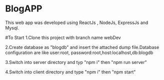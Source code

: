 # BlogAPP

This web app was developed using ReactJs , NodeJs, ExpressJs and Mysql.

#To Start
1.Clone this project with branch name webDev

2.Create database as "blogdb" and insert the attached dump file.Database configuration are like user:root, password:root,host:localhost,db:blogdb

3.Switch into server directory and typ "npm i" then "npm run server"

4.Switch into client directory and type "npm i" then "npm start"
